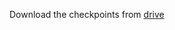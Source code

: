 Download the checkpoints from [drive](https://drive.google.com/drive/folders/1ec43PPI_PdudD6y9OPYXDSqKavHLO--H?usp=sharing)
